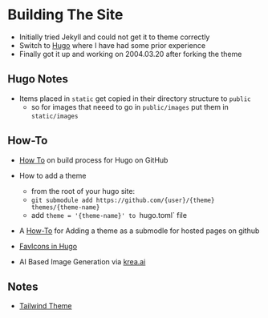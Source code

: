 # Building The Site

- Initially tried Jekyll and could not get it to theme correctly
- Switch to [Hugo](https://gohugo.io) where I have had some prior experience
- Finally got it up and working on 2004.03.20 after forking the theme

## Hugo Notes
- Items placed in `static` get copied in their directory structure to `public`
    - so for images that neeed to go in `public/images` put them in `static/images`

## How-To

- [How To](https://gohugo.io/hosting-and-deployment/hosting-on-github/) on build process for Hugo on GitHub

- How to add a theme
    - from the root of your hugo site:
    - `git submodule add https://github.com/{user}/{theme} themes/{theme-name}`
    - add `theme = '{theme-name}' to `hugo.toml` file

- A [How-To](https://www.adamormsby.com/posts/000/how-to-set-up-a-hugo-site-on-github-pages-with-submodules/) for Adding a theme as a submodle for hosted pages on github

- [FavIcons in Hugo](https://stackoverflow.com/questions/42043648/where-do-i-put-my-favicon-with-hugo)

- AI Based Image Generation via [krea.ai](https://www.krea.ai/)

## Notes

- [Tailwind Theme](https://github.com/tomowang/hugo-theme-tailwind)

